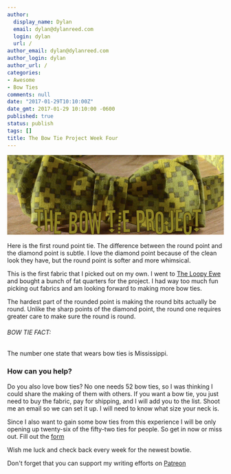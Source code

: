 ```yaml
---
author:
  display_name: Dylan
  email: dylan@dylanreed.com
  login: dylan
  url: /
author_email: dylan@dylanreed.com
author_login: dylan
author_url: /
categories:
- Awesome
- Bow Ties
comments: null
date: "2017-01-29T10:10:00Z"
date_gmt: 2017-01-29 10:10:00 -0600
published: true
status: publish
tags: []
title: The Bow Tie Project Week Four
---
```


![Green geometric Bow Tie](https://raw.githubusercontent.com/dylanreed/dylan.blog/gh-pages/images/bow-tie/Bowtie-week-4.jpg)

Here is the first round point tie. The difference between the round point and the diamond point is subtle. I love the diamond point because of the clean look they have, but the round point is softer and more whimsical. 

This is the first fabric that I picked out on my own. I went to [The Loopy Ewe](http://theloopyewe.com) and bought a bunch of fat quarters for the project. I had way too much fun picking out fabrics and am looking forward to making more bow ties. 

The hardest part of the rounded point is making the round bits actually be round. Unlike the sharp points of the diamond point, the round one requires greater care to make sure the round is round. 

<h6>BOW TIE FACT:</h6>

The number one state that wears bow ties is Mississippi.

<h3>How can you help?</h3>

Do you also love bow ties? No one needs 52 bow ties, so I was thinking I could share the making of them with others. If you want a bow tie, you just need to buy the fabric, pay for shipping,  and I will add you to the list. Shoot me an email so we can set it up. I will need to know what size your neck is. 

Since I also want to gain some bow ties from this experience I will be only opening up twenty-six of the fifty-two ties for people. So get in now or miss out. Fill out the [form](http://dylan.la/2j1ogU3)

Wish me luck and check back every week for the newest bowtie.

Don't forget that you can support my writing efforts on [Patreon](https://www.patreon.com/dylanreed)




